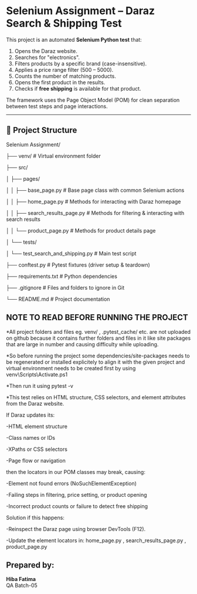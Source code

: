 # Selenium Assignment – Daraz Search & Shipping Test

This project is an automated **Selenium Python test** that:
1. Opens the Daraz website.
2. Searches for "electronics".
3. Filters products by a specific brand (case-insensitive).
4. Applies a price range filter (500 – 5000).
5. Counts the number of matching products.
6. Opens the first product in the results.
7. Checks if **free shipping** is available for that product.

The framework uses the Page Object Model (POM) for clean separation between test steps and page interactions.

---
## 📂 Project Structure
Selenium Assignment/

├── venv/                              # Virtual environment folder

├── src/

│   ├── pages/

│   │   ├── base_page.py               # Base page class with common Selenium actions

│   │   ├── home_page.py               # Methods for interacting with Daraz homepage

│   │   ├── search_results_page.py     # Methods for filtering & interacting with search results

│   │   └── product_page.py            # Methods for product details page

│   └── tests/

│       └── test_search_and_shipping.py # Main test script

├── conftest.py                        # Pytest fixtures (driver setup & teardown)

├── requirements.txt                   # Python dependencies

├── .gitignore                         # Files and folders to ignore in Git

└── README.md                          # Project documentation


## NOTE TO READ BEFORE RUNNING THE PROJECT
*All project folders and files eg. venv/ , .pytest_cache/ etc. are not uploaded on github because it contains further folders and files in it like site packages that are large in number and causing difficulty while uploading.

*So before running the project some dependencies/site-packages needs to be regenerated or installed explicitely to align it with the given project and virtual environment needs to be created first by using venv\Scripts\Activate.ps1

*Then run it using pytest -v

*This test relies on HTML structure, CSS selectors, and element attributes from the Daraz website.

If Daraz updates its:

-HTML element structure

-Class names or IDs

-XPaths or CSS selectors

-Page flow or navigation

then the locators in our POM classes may break, causing:

-Element not found errors (NoSuchElementException)

-Failing steps in filtering, price setting, or product opening

-Incorrect product counts or failure to detect free shipping

Solution if this happens:

-Reinspect the Daraz page using browser DevTools (F12).

-Update the element locators in:
home_page.py , search_results_page.py , product_page.py

## Prepared by:
**Hiba Fatima**  
QA Batch-05
